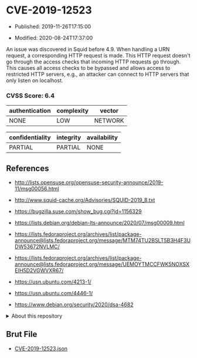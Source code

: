 # CVE-2019-12523

- Published: 2019-11-26T17:15:00

- Modified: 2020-08-24T17:37:00

An issue was discovered in Squid before 4.9. When handling a URN request, a corresponding HTTP request is made. This HTTP request doesn't go through the access checks that incoming HTTP requests go through. This causes all access checks to be bypassed and allows access to restricted HTTP servers, e.g., an attacker can connect to HTTP servers that only listen on localhost.

### CVSS Score: **6.4**

| authentication | complexity | vector |
| --- | --- | --- |
| NONE | LOW | NETWORK |

| confidentiality | integrity | availability |
| --- | --- | --- |
| PARTIAL | PARTIAL | NONE |

## References

* http://lists.opensuse.org/opensuse-security-announce/2019-11/msg00056.html

* http://www.squid-cache.org/Advisories/SQUID-2019_8.txt

* https://bugzilla.suse.com/show_bug.cgi?id=1156329

* https://lists.debian.org/debian-lts-announce/2020/07/msg00009.html

* https://lists.fedoraproject.org/archives/list/package-announce@lists.fedoraproject.org/message/MTM74TU2BSLT5B3H4F3UDW53672NVLMC/

* https://lists.fedoraproject.org/archives/list/package-announce@lists.fedoraproject.org/message/UEMOYTMCCFWK5NOXSXEIH5D2VGWVXR67/

* https://usn.ubuntu.com/4213-1/

* https://usn.ubuntu.com/4446-1/

* https://www.debian.org/security/2020/dsa-4682

<details>
<summary>About this repository</summary> 

  This repository is part of the project [Live Hack CVE](https://github.com/Live-Hack-CVE). Main website can be found [www.live-hack.org](https://www.live-hack.org) 
  
  Made by [Sn0wAlice](https://github.com/Sn0wAlice) for the people that care about security and need to have a feed of the latest CVEs. Hope you enjoy it, don't forget to star the repo and follow me on [Twitter](https://twitter.com/Sn0wAlice) and [Github](https://github.com/Sn0wAlice). And that is my [personnal website](https://www.alice-snow.me/)

  - [Home Page](https://github.com/Live-Hack-CVE)
  - [Framework](https://github.com/Live-Hack-CVE/cve-framework)
  - [CVE database](https://github.com/Live-Hack-CVE/full_database)
  - [Changelog](https://github.com/Live-Hack-CVE/Changelog)
</details>

## Brut File

* [CVE-2019-12523.json](https://raw.githubusercontent.com/Live-Hack-CVE/full_database/main/cves/2019/CVE-2019-12523.json)

